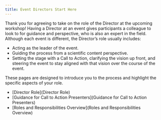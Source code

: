 ```yaml
---
title: Event Directors Start Here
---
```

Thank you for agreeing to take on the role of the Director at the upcoming workshop! Having a Director at an event gives participants a colleague to look to for guidance and perspective, who is also an expert in the field. Although each event is different, the Director’s role usually includes:
* Acting as the leader of the event.
* Guiding the process from a scientific content perspective.
* Setting the stage with a Call to Action, clarifying the vision up front, and steering the event to stay aligned with that vision over the course of the event. 

These pages are designed to introduce you to the process and highlight the specific aspects of your role.
* [Director Role](Director Role)
* [Guidance for Call to Action Presenters](Guidance for Call to Action Presenters)
* [Roles and Responsibilities Overview](Roles and Responsibilities Overview)
